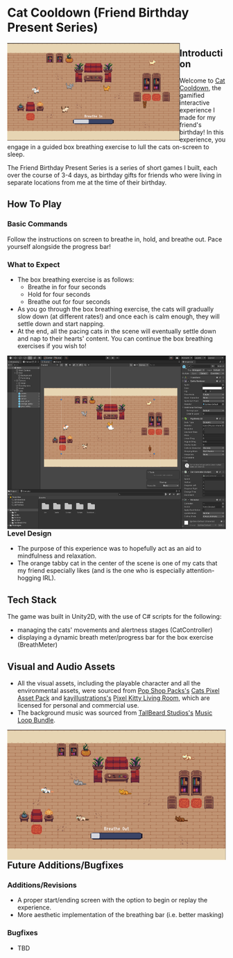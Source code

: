 # Cat Cooldown (Friend Birthday Present Series)

<img align="left" src="https://github.com/anke-hao/Friend_Cats_BDayPresent/blob/main/Screenshots/In-Game%20Screenshot%201.png" style="height: 225px;">


## Introduction
Welcome to [Cat Cooldown](https://ankehao.itch.io/cat-cooldown), the gamified interactive experience I made for my friend's birthday! In this experience, you engage in a guided box breathing exercise to lull the cats on-screen to sleep. 

The Friend Birthday Present Series is a series of short games I built, each over the course of 3-4 days, as birthday gifts for friends who were living in separate locations from me at the time of their birthday.

## How To Play
### Basic Commands
Follow the instructions on screen to breathe in, hold, and breathe out. Pace yourself alongside the progress bar!
  
### What to Expect
- The box breathing exercise is as follows:
  - Breathe in for four seconds
  - Hold for four seconds
  - Breathe out for four seconds
- As you go through the box breathing exercise, the cats will gradually slow down (at different rates!) and once each is calm enough, they will settle down and start napping.
- At the end, all the pacing cats in the scene will eventually settle down and nap to their hearts' content. You can continue the box breathing exercises if you wish to!
<img align="right" src="https://github.com/anke-hao/Friend_Cats_BDayPresent/blob/main/Screenshots/WorkspaceScreenshot.png" style="height: 400px;">

### Level Design
- The purpose of this experience was to hopefully act as an aid to mindfulness and relaxation.
- The orange tabby cat in the center of the scene is one of my cats that my friend especially likes (and is the one who is especially attention-hogging IRL).


## Tech Stack
The game was built in Unity2D, with the use of C# scripts for the following:
- managing the cats' movements and alertness stages (CatController)
- displaying a dynamic breath meter/progress bar for the box exercise (BreathMeter)

## Visual and Audio Assets
- All the visual assets, including the playable character and all the environmental assets, were sourced from [Pop Shop Packs's](https://pop-shop-packs.itch.io/) [Cats Pixel Asset Pack](https://pop-shop-packs.itch.io/cats-pixel-asset-pack) and [kayillustrations's](https://kayillustrations.itch.io/) [Pixel Kitty Living Room](https://kayillustrations.itch.io/pixel-living-room-assets), which are licensed for personal and commercial use.
- The background music was sourced from [TallBeard Studios's](https://tallbeard.itch.io/) [Music Loop Bundle](https://tallbeard.itch.io/music-loop-bundle).

<img align="right" src="https://github.com/anke-hao/Friend_Cats_BDayPresent/blob/main/Screenshots/In-Game%20Screenshot%205.png" style="height: 300px;">

## Future Additions/Bugfixes
### Additions/Revisions
- A proper start/ending screen with the option to begin or replay the experience.
- More aesthetic implementation of the breathing bar (i.e. better masking)

### Bugfixes
- TBD

